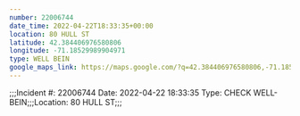 ```yaml
---
number: 22006744
date_time: 2022-04-22T18:33:35+00:00
location: 80 HULL ST
latitude: 42.384406976580806
longitude: -71.18529989904971
type: WELL BEIN
google_maps_link: https://maps.google.com/?q=42.384406976580806,-71.18529989904971
---
```


;;;Incident #: 22006744  Date: 2022-04-22 18:33:35   Type: CHECK WELL-BEIN;;;Location: 80 HULL ST;;;
